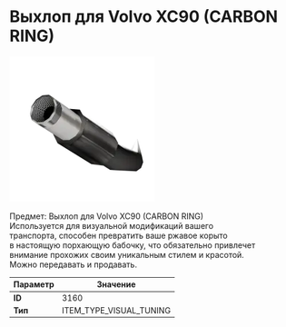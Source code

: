# Выхлоп для Volvo XC90 (CARBON RING)

![Item Image](../img/3160.webp?raw=true)

Предмет: Выхлоп для Volvo XC90 (CARBON RING)<br>Используется для визуальной модификаций вашего<br>транспорта, способен превратить ваше ржавое корыто<br>в настоящую порхающую бабочку, что обязательно привлечет<br>внимание прохожих своим уникальным стилем и красотой.<br>Можно передавать и продавать.


| Параметр | Значение |
|----------|----------|
| **ID** | 3160 |
| **Тип** | ITEM_TYPE_VISUAL_TUNING |

